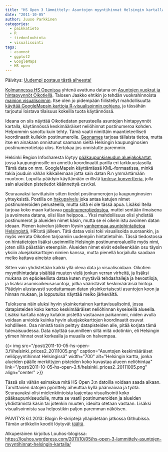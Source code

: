 ```yaml
---
title: "HS Open 3 lämmittely: Asuntojen myyntihinnat Helsingin kartalla"
date: "2011-10-05"
author: Juuso Parkkinen
categories:
  - paikkatieto
  - R
  - tiedonlouhinta
  - visualisointi
tags:
  - asunnot
  - ggplot2
  - GoogleMaps
  - HS open
---
```


Päivitys: [Uudempi postaus tästä aiheesta!](https://louhos.wordpress.com/2011/10/23/oikotien-myyntihinnat-ja-lukioiden-paremmuus-paakaupunkiseudulla/)

[Kolmannessa HS Openissa](http://blogit.hs.fi/hsnext/ilmoittaudu-hs-openiin-10-10-pengotaan-kaupunkia) yhtenä avattuna datana on [Asuntojen vuokrat ja hintapyynnöt Oikotiellä](http://blogit.hs.fi/hsnext/asuntojen-vuokrat-ja-hintapyynnot-oikotiella-2010-2011). Talosen Jaakko ehtikin jo tehdän vuokrahinnoista [mainion visualisoinnin](http://www.facebook.com/l.php?u=http%3A%2F%2Fdl.dropbox.com%2Fu%2F43933057%2Foikotie%2Fvuokrat.html&h=7AQBHULoMAQA6KYL2j8xcfWlnMKU_awfgaJ7NX9-r3zdUAA). Itse olen jo pidempään fiilistellyt mahdollisuutta [käyttää GoogleMapsin karttoja R-visualisoinnin pohjana](https://github.com/hadley/ggplot2/wiki/Crime-in-Downtown-Houston,-Texas-:-Combining-ggplot2-and-Google-Maps), ja tässähän tarjoutui loistava tilaisuus kokeilla tuota käytännössä.

Ideana on siis näyttää Oikotiedatan perusteella asuntojen hintapyynnöt kartalla, käytännössä keskimääräiset neliöhinnat postinumeroa kohden. Helpommin sanottu kuin tehty. Tämä vaatii nimittäin maantieteelliseti koordinaatit kullekin postinumerolle. [Geonames](http://www.geonames.org/) tarjoaa tällaista tietoa, mutta itse en ainakaan onnistunut saamaan sieltä Helsingin kaupunginosien postinumerotietoja ulos. Kertokaa jos onnistutte paremmin.

Helsinki Region Infosharesta löytyy [pääkaupunkiseudun aluejakokartat](http://www.hri.fi/fi/data/paakaupunkiseudun-aluejakokartat/), jossa kaupunginosille on annettu koordinaatit parilla eri tarkkuustasolla. Tämä data on mm. GoogleMapsin käyttämässä KML-formaatissa, minkä takia jouduin vähän kikkailemaan jotta sain datan R:n ymmärtämään muotoon. Lopulta päädyin käyttämään erillistä [kmlcsv-konvertteria](http://choonchernlim.com/kmlcsv/), jolla sain alueiden pistetiedot käännettyä csv:ksi.

Seuraavaksi tarvittaisiin sitten tiedot postinumerojen ja kaupunginosien yhteyksistä. Postilla on [hakupalvelu](http://www.posti.fi/postipalvelee/postinumerohaku/) joka antaa katujen nimet postinumeroiden perusteella, mutta siitä ei ole tässä apua. Lisäksi Itella tarjoaa koko maan kattavaa [postinumerotiedostoa](http://www.itella.fi/palvelutjatuotteet/osoitepalvelut/postinumerotuotteet/postinumerotiedosto.html), muttei sentään ilmaisena ja avoimena datana, olisi liian helppoa… Yksi mahdollisuus olisi yhdistää postinumerot ja alueiden nimet käsin, mutta se ei oikein istu avoimen datan ideaan. Pienen kaivelun jälkeen löysin [vanhempaa asuntohintatietoa Helsingistä](http://www.hri.fi/fi/data/vanhojen-asunto-osakehuoneistojen-kauppahinnat-varainsiirtoveroaineiston-mukaan-helsingin-postinumeroalueilla-vuosina-2000–2008/), HRI:stä jälleen. Tätä dataa voisi toki visualisoida suoraankin, ja myös verrata Oikotien tarjoamiin uudempiin hintatietoihin. Tässä tiedostossa on hintatietojen lisäksi useimmille Helsingin postinumeroalueille myös nimi, joten sillä päästään eteenpäin. Alueiden nimet eivät edelleenkään osu täysin yksiin aluejakokarttojen nimien kanssa, mutta pienellä korjailulla saadaan melko kattava aineisto aikaan.

Sitten vain yhdistetään kaikki yllä oleva data ja visualisoidaan. Oikotien myyntihintadata sisältää muuten vielä jonkun verran virheitä, ja lisäksi mukana on epäoleellista dataa kuten myytäviä tehdashalleja ja hevostiloja, ja lisäksi asumisoikeusasuntoja, jotka vääristävät keskimääräisiä hintoja. Päädyin alustavasti suodattamaan datan yksinkertaisesti asuntojen koon ja hinnan mukaan, ja lopputulos näyttää melko järkevältä.

Tuloksena näin aluksi hyvin yksinkertainen karttavisualisointi, jossa datapisteiden koko kertoo keskimääräiset neliöhinnan kyseisellä alueella. Lisäksi kartalla näkyy kutakin pistettä vastaavan paikannimi, niiden avulla voidaan arvioida kuinka hyvin aluejakokarttojen koordinaatit osuvat kohdilleen. Osa nimistä tosin peittyy datapisteiden alle, pitää korjata tämä tulevaisuudessa. Data näyttää suunnilleen siltä mitä odotinkin, eli Helsingin ytimen hinnat ovat korkealla ja muualla on halvempaa.

{{< img src="/post/2011-10-05-hs-open-3.fi/helsinki_prices2_20111005.png" 
caption="Asuntojen keskimääräiset neliöpyyntihinnat Helsingissä" 
width="700" 
alt="Helsingin kartta, jonka alueiden päälle merkittyjen pisteiden koko kuvastaa alueen neliöhintaa" 
link="/post/2011-10-05-hs-open-3.fi/helsinki_prices2_20111005.png" align="center" >}}

Tässä siis vähän esimakua mitä HS Open 3:n datoilla voidaan saada aikaan. Tarvittavien datojen pyörittely aiheuttaa kyllä päänvaivaa ja työtä. Seuraavaksi olisi mielenkiintoista laajentaa visualisointi koko pääkaupunkiseudulle, mutta se vaatii postinumeroiden ja alueiden yhdistämistä käsin tai jotenkin muuten, ideoita otetaan vastaan. Lisäksi visualisoinnista saa helpostikin paljon paremman näköisen.

PÄIVITYS 6.1.2013: Blogin R-skriptejä ylläpidetään jatkossa Githubissa. Tämän artikkelin koodit löytyvät [täältä](https://github.com/louhos/takomo/blob/master/examples/20111005-HSOpen3_lammittely.R).

Alkuperäinen kirjoitus Louhos-blogissa: https://louhos.wordpress.com/2011/10/05/hs-open-3-lammittely-asuntojen-myyntihinnat-helsingin-kartalla/